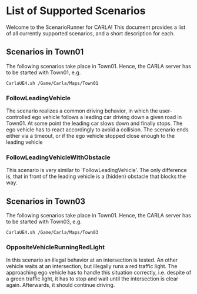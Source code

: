 # List of Supported Scenarios

Welcome to the ScenarioRunner for CARLA! This document provides a list of all
currently supported scenarios, and a short description for each.

## Scenarios in Town01
The following scenarios take place in Town01. Hence, the CARLA server has to be
started with Town01, e.g.
```
CarlaUE4.sh /Game/Carla/Maps/Town01
```

### FollowLeadingVehicle
The scenario realizes a common driving behavior, in which the user-controlled
ego vehicle follows a leading car driving down a given road in Town01. At some
point the leading car slows down and finally stops. The ego vehicle has to react
accordingly to avoid a collision. The scenario ends either via a timeout, or if
the ego vehicle stopped close enough to the leading vehicle

### FollowLeadingVehicleWithObstacle
This scenario is very similar to 'FollowLeadingVehicle'. The only difference is,
that in front of the leading vehicle is a (hidden) obstacle that blocks the way.


## Scenarios in Town03
The following scenarios take place in Town01. Hence, the CARLA server has to be
started with Town03, e.g.
```
CarlaUE4.sh /Game/Carla/Maps/Town03
```

### OppositeVehicleRunningRedLight
In this scenario an illegal behavior at an intersection is tested. An other
vehicle waits at an intersection, but illegally runs a red traffic light. The
approaching ego vehicle has to handle this situation correctly, i.e. despite of
a green traffic light, it has to stop and wait until the intersection is clear
again. Afterwards, it should continue driving.


